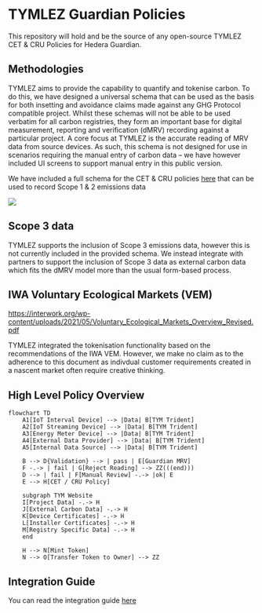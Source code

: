 # TYMLEZ Guardian Policies
This repository will hold and be the source of any open-source TYMLEZ CET &amp; CRU Policies for Hedera Guardian.

## Methodologies

TYMLEZ aims to provide the capability to quantify and tokenise carbon. 
To do this, we have designed a universal schema that can be used as the basis for both insetting and 
avoidance claims made against any GHG Protocol compatible project.
Whilst these schemas will not be able to be used verbatim for all carbon registries, 
they form an important base for digital measurement, reporting and verification (dMRV) recording against a particular project.
A core focus at TYMLEZ is the accurate reading of MRV data from source devices. 
As such, this schema is not designed for use in scenarios requiring the manual entry of carbon data – we have however included UI screens
to support manual entry in this public version.

We have included a full schema for the CET &amp; CRU policies [here](methodologies/CET_CRU_TYMLEZ.pdf)
that can be used to record Scope 1 & 2 emissions data

![](GHG_Scopes.png)

## Scope 3 data

TYMLEZ supports the inclusion of Scope 3 emissions data, however this is not currently included in the provided schema. 
We instead integrate with partners to support the inclusion of Scope 3 data as external carbon data which fits the dMRV model 
more than the usual form-based process.

## IWA Voluntary Ecological Markets (VEM)

https://interwork.org/wp-content/uploads/2021/05/Voluntary_Ecological_Markets_Overview_Revised.pdf

TYMLEZ integrated the tokenisation functionality based on the recommendations of the IWA VEM.
However, we make no claim as to the adherence to this document as indivdual customer requirements 
created in a nascent market often require creative thinking.

## High Level Policy Overview

```mermaid
flowchart TD
    A1[IoT Interval Device] --> |Data| B[TYM Trident]
    A2[IoT Streaming Device] --> |Data| B[TYM Trident]
    A3[Energy Meter Device] --> |Data| B[TYM Trident]
    A4[External Data Provider] --> |Data| B[TYM Trident]
    A5[Internal Data Source] --> |Data| B[TYM Trident]

    B --> D{Validation} --> | pass | E[Guardian MRV]
    F -.-> | fail | G[Reject Reading] --> ZZ(((end)))
    D --> | fail | F[Manual Review] -.-> |ok| E 
    E --> H[CET / CRU Policy]

    subgraph TYM Website
    I[Project Data] -.-> H
    J[External Carbon Data] -.-> H
    K[Device Certificates] -.-> H
    L[Installer Certificates] -.-> H
    M[Registry Specific Data] -.-> H
    end

    H --> N[Mint Token]
    N --> O[Transfer Token to Owner] --> ZZ
```

## Integration Guide

You can read the integration guide [here](guides/integration-guide.md)